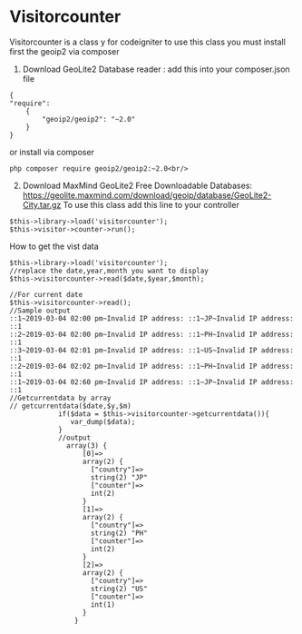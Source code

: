 # Visitorcounter
Visitorcounter is a class y for codeigniter
to use this class you must install first the geoip2 via composer

1. Download GeoLite2 Database reader : add this into your composer.json file
```
{
"require":
    {    
        "geoip2/geoip2": "~2.0"        
    }
}
```
or install via composer
```
php composer require geoip2/geoip2:~2.0<br/>
```
2. Download MaxMind GeoLite2 Free Downloadable Databases:  https://geolite.maxmind.com/download/geoip/database/GeoLite2-City.tar.gz
To use this class add this line to your controller

```
$this->library->load('visitorcounter');
$this->visitor->counter->run();
```

How to get the vist data


```
$this->library->load('visitorcounter');
//replace the date,year,month you want to display
$this->visitorcounter->read($date,$year,$month);

//For current date
$this->visitorcounter->read();
//Sample output
::1~2019-03-04 02:00 pm~Invalid IP address: ::1~JP~Invalid IP address: ::1 
::2~2019-03-04 02:00 pm~Invalid IP address: ::1~PH~Invalid IP address: ::1 
::3~2019-03-04 02:01 pm~Invalid IP address: ::1~US~Invalid IP address: ::1 
::2~2019-03-04 02:02 pm~Invalid IP address: ::1~PH~Invalid IP address: ::1 
::1~2019-03-04 02:60 pm~Invalid IP address: ::1~JP~Invalid IP address: ::1 
//Getcurrentdata by array
// getcurrentdata($date,$y,$m)
            if($data = $this->visitorcounter->getcurrentdata()){
               var_dump($data);
            }
            //output
              array(3) {
                  [0]=>
                  array(2) {
                    ["country"]=>
                    string(2) "JP"
                    ["counter"]=>
                    int(2)
                  }
                  [1]=>
                  array(2) {
                    ["country"]=>
                    string(2) "PH"
                    ["counter"]=>
                    int(2)
                  }
                  [2]=>
                  array(2) {
                    ["country"]=>
                    string(2) "US"
                    ["counter"]=>
                    int(1)
                  }
                }

```
